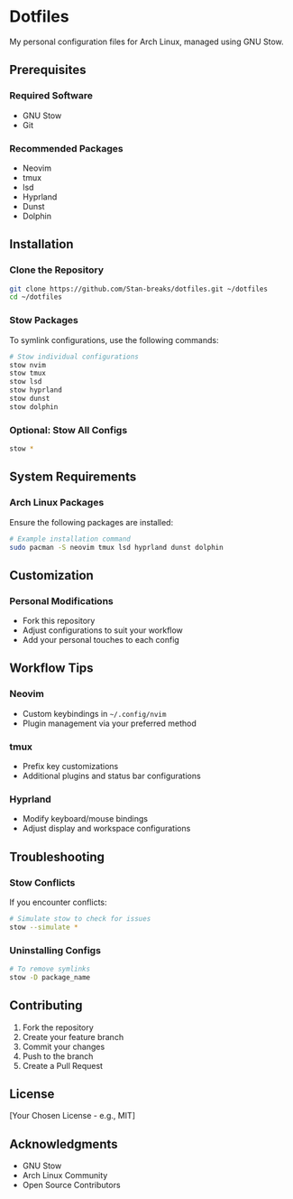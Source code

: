 # Dotfiles

My personal configuration files for Arch Linux, managed using GNU Stow.

## Prerequisites

### Required Software

- GNU Stow
- Git

### Recommended Packages

- Neovim
- tmux
- lsd
- Hyprland
- Dunst
- Dolphin

## Installation

### Clone the Repository

```bash
git clone https://github.com/Stan-breaks/dotfiles.git ~/dotfiles
cd ~/dotfiles
```

### Stow Packages

To symlink configurations, use the following commands:

```bash
# Stow individual configurations
stow nvim
stow tmux
stow lsd
stow hyprland
stow dunst
stow dolphin
```

### Optional: Stow All Configs

```bash
stow *
```

## System Requirements

### Arch Linux Packages

Ensure the following packages are installed:

```bash
# Example installation command
sudo pacman -S neovim tmux lsd hyprland dunst dolphin
```

## Customization

### Personal Modifications

- Fork this repository
- Adjust configurations to suit your workflow
- Add your personal touches to each config

## Workflow Tips

### Neovim

- Custom keybindings in `~/.config/nvim`
- Plugin management via your preferred method

### tmux

- Prefix key customizations
- Additional plugins and status bar configurations

### Hyprland

- Modify keyboard/mouse bindings
- Adjust display and workspace configurations

## Troubleshooting

### Stow Conflicts

If you encounter conflicts:

```bash
# Simulate stow to check for issues
stow --simulate *
```

### Uninstalling Configs

```bash
# To remove symlinks
stow -D package_name
```

## Contributing

1. Fork the repository
2. Create your feature branch
3. Commit your changes
4. Push to the branch
5. Create a Pull Request

## License

[Your Chosen License - e.g., MIT]

## Acknowledgments

- GNU Stow
- Arch Linux Community
- Open Source Contributors
